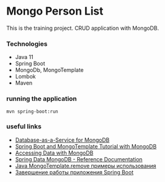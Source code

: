 # Mongo Person List

This is the training project. CRUD application with MongoDB.

### Technologies
* Java 11
* Spring Boot
* MongoDb, MongoTemplate
* Lombok
* Maven

### running the application

```
mvn spring-boot:run
```

### useful links

* [Database-as-a-Service for MongoDB](https://mlab.com/)
* [Spring Boot and MongoTemplate Tutorial with MongoDB](https://www.appsdeveloperblog.com/spring-boot-and-mongotemplate-tutorial-with-mongodb/)
* [Accessing Data with MongoDB](https://spring.io/guides/gs/accessing-data-mongodb/)
* [Spring Data MongoDB - Reference Documentation](https://docs.spring.io/spring-data/mongodb/docs/current/reference/html/#reference)
* [Java MongoTemplate.remove примеры использования](https://java.hotexamples.com/ru/examples/org.springframework.data.mongodb.core/MongoTemplate/remove/java-mongotemplate-remove-method-examples.html)
* [Завершение работы приложения Spring Boot](https://javascopes.com/spring-boot-shutdown-10d0950d/)